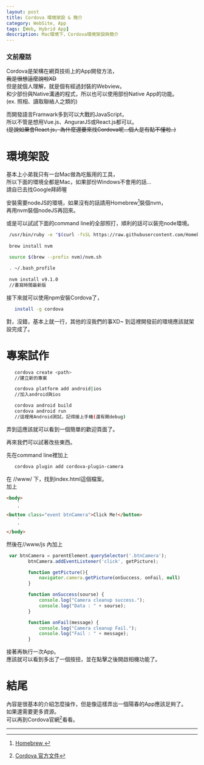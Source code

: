 ```yaml
---
layout: post
title: Cordova 環境架設 & 簡介
category: WebSite, App
tags: [Web, Hybrid App]
description: Mac環境下，Cordova環境架設與簡介
---
```

### 文前廢話  

Cordova是架構在網頁技術上的App開發方法，  
~~我是很想這麼說啦XD~~  
但是就個人理解，就是個有經過封裝的Webview。  
和少部份與Native溝通的程式，所以也可以使用部份Native App的功能。  
(ex. 照相、讀取聯絡人之類的)  

而開發語言Framwark多到可以大戰的JavaScript，  
所以不管是想用Vue.js、AngurarJS或React.js都可以。  
~~(是說如果會React.js，為什麼還要來找Cordova呢...個人是有點不懂啦..)~~  

# 環境架設  

基本上小弟我只有一台Mac做為吃飯用的工具，  
所以下面的環境全都是Mac，如果部份Windows不會用的話...  
請自已去找Google拜師喔  

安裝需要nodeJS的環境，如果沒有的話請用Homebrew[^2]裝個nvm，  
再用nvm裝個nodeJS再回來。  
  
或是可以試試下面的command line的全部照打，順利的話可以裝完node環境。  

```bash
 /usr/bin/ruby -e "$(curl -fsSL https://raw.githubusercontent.com/Homebrew/install/master/install)"  
  
 brew install nvm  

 source $(brew --prefix nvm)/nvm.sh  
  
 . ~/.bash_profile  
  
 nvm install v9.1.0  
 //書寫時間最新版  
```

接下來就可以使用npm安裝Cordova了，  
```bash
   install -g cordova
```
對，沒錯，基本上就一行，其他的沒我們的事XD~
到這裡開發前的環境應該就架設完成了。  
  
# 專案試作  
```bash
   cordova create <path>  
   //建立新的專案  

   cordova platform add android|ios  
   //加入android與ios

   cordova android build
   cordova android run
   //這裡用Android測試，記得接上手機(還有開debug)
```

弄到這應該就可以看到一個簡單的歡迎頁面了。  

再來我們可以試著改些東西。  

先在command line裡加上  
```bash
   cordova plugin add cordova-plugin-camera
```

在 /<ProjectName>/www/ 下，找到index.html這個檔案。  
加上  
```html
<body>
	`
	`
<button class="event btnCamera">Click Me!</button>
	`
	`
</body>
```

然後在/<ProjectName>/www/js 內加上  
```js
 var btnCamera = parentElement.querySelector('.btnCamera');
        btnCamera.addEventListener('click', getPicture);

        function getPicture(){
            navigator.camera.getPicture(onSuccess, onFail, null)
        }

        function onSuccess(sourse) {
            console.log("Camera cleanup success.");
            console.log("Data : " + sourse);
        }

        function onFail(message) {
            console.log("Camera cleanup Fail.");
            console.log("Fail : " + message);
        }
```

接著再執行一次App。  
應該就可以看到多出了一個按扭，並在點擊之後開啟相機功能了。  

# 結尾  
內容是很基本的介紹怎麼操作，但是像這樣弄出一個陽春的App應該足夠了。  
如果還需要更多資源。  
可以再到Cordova官網[^1]看看。  


---------------------
[^1]:  [Cordova 官方文件](https://cordova.apache.org)  

[^2]:  [Homebrew ](https://brew.sh/index_zh-tw.html)  
